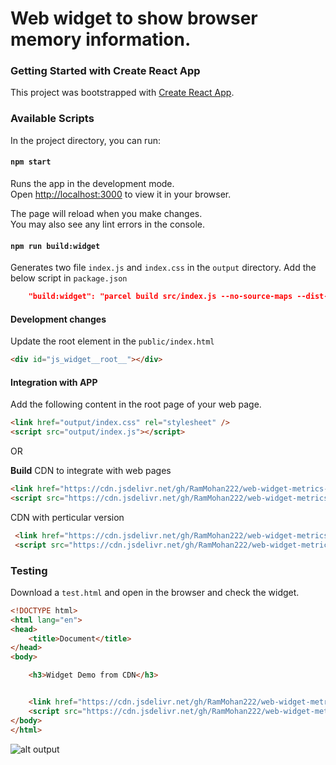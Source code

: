 # Web widget to show browser memory information.

### Getting Started with Create React App

This project was bootstrapped with [Create React App](https://github.com/facebook/create-react-app).

### Available Scripts

In the project directory, you can run:

#### `npm start`

Runs the app in the development mode.\
Open [http://localhost:3000](http://localhost:3000) to view it in your browser.

The page will reload when you make changes.\
You may also see any lint errors in the console.

#### `npm run build:widget` 

Generates two file `index.js` and `index.css` in the `output` directory.
Add the below script in `package.json`
```json
    "build:widget": "parcel build src/index.js --no-source-maps --dist-dir output"
```

#### Development changes

Update the root element in the `public/index.html`
```html
<div id="js_widget__root__"></div>
```

#### Integration with APP

Add the following content in the root page of your web page. 
```html
<link href="output/index.css" rel="stylesheet" />
<script src="output/index.js"></script>
```

OR

__Build__ CDN to integrate with web pages
```html
<link href="https://cdn.jsdelivr.net/gh/RamMohan222/web-widget-metrics-info/output/index.css" rel="stylesheet" />
<script src="https://cdn.jsdelivr.net/gh/RamMohan222/web-widget-metrics-info/output/index.js"></script>
```
CDN with perticular version
```html
 <link href="https://cdn.jsdelivr.net/gh/RamMohan222/web-widget-metrics-info@v1.0.5/output/index.css" rel="stylesheet" />
 <script src="https://cdn.jsdelivr.net/gh/RamMohan222/web-widget-metrics-info@v1.0.5/output/index.js"></script>
```

### Testing
Download a `test.html` and open in the browser and check the widget.
```html
<!DOCTYPE html>
<html lang="en">
<head>
    <title>Document</title>
</head>
<body>

    <h3>Widget Demo from CDN</h3>


    <link href="https://cdn.jsdelivr.net/gh/RamMohan222/web-widget-metrics-info@v1.0.5/output/index.css" rel="stylesheet" />
    <script src="https://cdn.jsdelivr.net/gh/RamMohan222/web-widget-metrics-info@v1.0.5/output/index.js"></script>
</body>
</html>
```
![alt output](https://github.com/RamMohan222/web-widget-metrics-info/blob/main/widget-output.png?raw=true)

